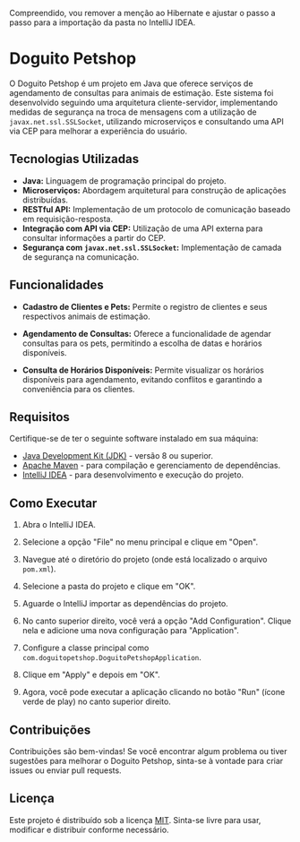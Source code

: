 Compreendido, vou remover a menção ao Hibernate e ajustar o passo a passo para a importação da pasta no IntelliJ IDEA.

# Doguito Petshop

O Doguito Petshop é um projeto em Java que oferece serviços de agendamento de consultas para animais de estimação. Este sistema foi desenvolvido seguindo uma arquitetura cliente-servidor, implementando medidas de segurança na troca de mensagens com a utilização de `javax.net.ssl.SSLSocket`, utilizando microserviços e consultando uma API via CEP para melhorar a experiência do usuário.

## Tecnologias Utilizadas

- **Java:** Linguagem de programação principal do projeto.
- **Microserviços:** Abordagem arquitetural para construção de aplicações distribuídas.
- **RESTful API:** Implementação de um protocolo de comunicação baseado em requisição-resposta.
- **Integração com API via CEP:** Utilização de uma API externa para consultar informações a partir do CEP.
- **Segurança com `javax.net.ssl.SSLSocket`:** Implementação de camada de segurança na comunicação.

## Funcionalidades

- **Cadastro de Clientes e Pets:** Permite o registro de clientes e seus respectivos animais de estimação.

- **Agendamento de Consultas:** Oferece a funcionalidade de agendar consultas para os pets, permitindo a escolha de datas e horários disponíveis.

- **Consulta de Horários Disponíveis:** Permite visualizar os horários disponíveis para agendamento, evitando conflitos e garantindo a conveniência para os clientes.

## Requisitos

Certifique-se de ter o seguinte software instalado em sua máquina:

- [Java Development Kit (JDK)](https://www.oracle.com/java/technologies/javase-downloads.html) - versão 8 ou superior.
- [Apache Maven](https://maven.apache.org/download.cgi) - para compilação e gerenciamento de dependências.
- [IntelliJ IDEA](https://www.jetbrains.com/idea/download/) - para desenvolvimento e execução do projeto.

## Como Executar

1. Abra o IntelliJ IDEA.

2. Selecione a opção "File" no menu principal e clique em "Open".

3. Navegue até o diretório do projeto (onde está localizado o arquivo `pom.xml`).

4. Selecione a pasta do projeto e clique em "OK".

5. Aguarde o IntelliJ importar as dependências do projeto.

6. No canto superior direito, você verá a opção "Add Configuration". Clique nela e adicione uma nova configuração para "Application".

7. Configure a classe principal como `com.doguitopetshop.DoguitoPetshopApplication`.

8. Clique em "Apply" e depois em "OK".

9. Agora, você pode executar a aplicação clicando no botão "Run" (ícone verde de play) no canto superior direito.


## Contribuições

Contribuições são bem-vindas! Se você encontrar algum problema ou tiver sugestões para melhorar o Doguito Petshop, sinta-se à vontade para criar issues ou enviar pull requests.

## Licença

Este projeto é distribuído sob a licença [MIT](LICENSE). Sinta-se livre para usar, modificar e distribuir conforme necessário.
